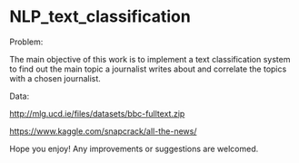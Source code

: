 # NLP_text_classification

Problem:

The main objective of this work is to implement a text classification system to find out the main topic a journalist writes about and correlate the topics with a chosen journalist. 

Data:

http://mlg.ucd.ie/files/datasets/bbc-fulltext.zip

https://www.kaggle.com/snapcrack/all-the-news/

Hope you enjoy!
Any improvements or suggestions are welcomed.